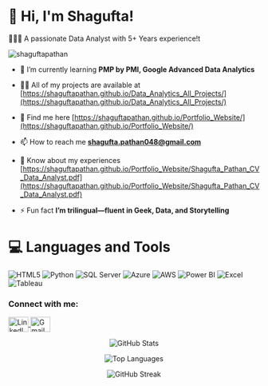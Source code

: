 

# 👋 Hi, I'm Shagufta!
👩🏻‍💻 A passionate Data Analyst with 5+ Years experience!t<br/>

<p align="left"> <img src="https://komarev.com/ghpvc/?username=shaguftapathan&label=Profile%20views&color=0e75b6&style=flat" alt="shaguftapathan" /> </p>

- 🌱 I’m currently learning **PMP by PMI, Google Advanced Data Analytics**

- 👨‍💻 All of my projects are available at [https://shaguftapathan.github.io/Data_Analytics_All_Projects/](https://shaguftapathan.github.io/Data_Analytics_All_Projects/)

- 📝 Find me here [https://shaguftapathan.github.io/Portfolio_Website/](https://shaguftapathan.github.io/Portfolio_Website/)

- 📫 How to reach me **shagufta.pathan048@gmail.com**

- 📄 Know about my experiences [https://shaguftapathan.github.io/Portfolio_Website/Shagufta_Pathan_CV_Data_Analyst.pdf](https://shaguftapathan.github.io/Portfolio_Website/Shagufta_Pathan_CV_Data_Analyst.pdf)

- ⚡ Fun fact **I’m trilingual—fluent in Geek, Data, and Storytelling**


# 💻 Languages and Tools
<!-- Badges from https://github.com/Ileriayo/markdown-badges -->
![HTML5](https://img.shields.io/badge/html5-%23E34F26.svg?style=for-the-badge&logo=html5&logoColor=white)
![Python](https://img.shields.io/badge/python-3670A0?style=for-the-badge&logo=python&logoColor=ffdd54)
![SQL Server](https://img.shields.io/badge/SQL%20Server-CC2927?style=for-the-badge&logo=microsoftsqlserver&logoColor=white)
![Azure](https://img.shields.io/badge/Azure-0078D4?style=for-the-badge&logo=microsoftazure&logoColor=white)
![AWS](https://img.shields.io/badge/AWS-232F3E?style=for-the-badge&logo=amazonaws&logoColor=white)
![Power BI](https://img.shields.io/badge/Power%20BI-F2C811?style=for-the-badge&logo=powerbi&logoColor=black)
![Excel](https://img.shields.io/badge/Excel-217346?style=for-the-badge&logo=microsoftexcel&logoColor=white)
![Tableau](https://img.shields.io/badge/Tableau-E97627?style=for-the-badge&logo=tableau&logoColor=white)




<h3 align="left">Connect with me:</h3>
<p align="left">
  <!-- LinkedIn -->
  <a href="https://www.linkedin.com/in/shagufta-pathan-sp48/" target="_blank">
    <img align="center" src="https://raw.githubusercontent.com/rahuldkjain/github-profile-readme-generator/master/src/images/icons/Social/linked-in-alt.svg" alt="LinkedIn - Shagufta Pathan" height="30" width="40" />
  </a>

  <!-- Gmail (using SimpleIcons Mail icon) -->
  <a href="mailto:shagufta.pathan048@gmail.com" target="_blank">
    <img align="center" src="https://cdn.jsdelivr.net/npm/simple-icons@v9/icons/gmail.svg" alt="Gmail - shagufta.pathan048@gmail.com" height="30" width="40" />
  </a>
</p>


<!-- GitHub Profile Stats -->
<p align="center">
  <img src="https://github-readme-stats.vercel.app/api?username=shaguftapathan&theme=radical&show_icons=true&locale=en&count_private=true&include_all_commits=true" alt="GitHub Stats" />
</p>

<!-- Top Languages -->
<p align="center">
  <img src="https://github-readme-stats.vercel.app/api/top-langs?username=shaguftapathan&show_icons=true&locale=en&layout=compact&theme=radical" alt="Top Languages" />
</p>

<!-- GitHub Streak Stats -->
<p align="center">
  <img src="https://github-readme-streak-stats.herokuapp.com/?user=shaguftapathan&theme=radical" alt="GitHub Streak" />
</p>



